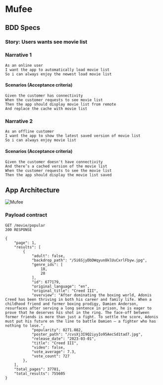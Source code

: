# Mufee

## BDD Specs

### Story: Users wants see movie list

### Narrative 1

```
As an online user
I want the app to automatically load movie list
So i can always enjoy the newest load movie list
```

#### Scenarios (Acceptance criteria)
```
Given the customer has connectivity
When the customer requests to see movie list
Then the app should display movie list from remote
And replace the cache with movie list
```

### Narrative 2

```
As an offline customer
I want the app to show the latest saved version of movie list
So i can always enjoy movie list
```

#### Scenarios (Acceptance criteria)
```
Given the customer doesn't have connectivity
And there’s a cached version of the movie list
When the customer requests to see the movie list
Then the app should display the movie list saved
```

## App Architecture
![Mufee](https://user-images.githubusercontent.com/42885960/230673638-1e4f45d5-981f-47c8-a099-9929a131c6b3.png)


### Payload contract
```
GET /movie/popular
200 RESPONSE

{
    "page": 1,
    "results": [
        {
            "adult": false,
            "backdrop_path": "/5i6SjyDbDWqyun8klUuCxrlFbyw.jpg",
            "genre_ids": [
                18,
                28
            ],
            "id": 677179,
            "original_language": "en",
            "original_title": "Creed III",
            "overview": "After dominating the boxing world, Adonis Creed has been thriving in both his career and family life. When a childhood friend and former boxing prodigy, Damien Anderson, resurfaces after serving a long sentence in prison, he is eager to prove that he deserves his shot in the ring. The face-off between former friends is more than just a fight. To settle the score, Adonis must put his future on the line to battle Damien — a fighter who has nothing to lose.",
            "popularity": 8271.082,
            "poster_path": "/cvsXj3I9Q2iyyIo95AecSd1tad7.jpg",
            "release_date": "2023-03-01",
            "title": "Creed III",
            "video": false,
            "vote_average": 7.3,
            "vote_count": 727
        },
    ],
    "total_pages": 37781,
    "total_results": 755605
}

```

